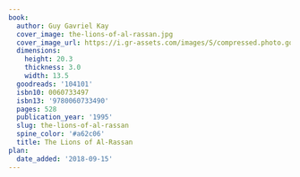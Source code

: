 ```yaml
---
book:
  author: Guy Gavriel Kay
  cover_image: the-lions-of-al-rassan.jpg
  cover_image_url: https://i.gr-assets.com/images/S/compressed.photo.goodreads.com/books/1348007861l/104101.jpg
  dimensions:
    height: 20.3
    thickness: 3.0
    width: 13.5
  goodreads: '104101'
  isbn10: 0060733497
  isbn13: '9780060733490'
  pages: 528
  publication_year: '1995'
  slug: the-lions-of-al-rassan
  spine_color: '#a62c06'
  title: The Lions of Al-Rassan
plan:
  date_added: '2018-09-15'
---
```

